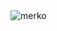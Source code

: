 
| | | |
| :--: | :--: | :--: |

![merko][merko_repo]


[merko_repo]: https://github-readme-stats.vercel.app/api/pin/?username=Deepakhere&repo=Deepakhere.github.io&cache_seconds=86400&theme=merko



[add-theme]: https://github.com/anuraghazra/github-readme-stats/edit/master/themes/index.js

